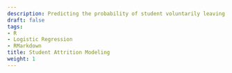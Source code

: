 ```yaml
---
description: Predicting the probability of student voluntarily leaving Nicholls.
draft: false
tags:
- R
- Logistic Regression
- RMarkdown
title: Student Attrition Modeling
weight: 1
---
```




